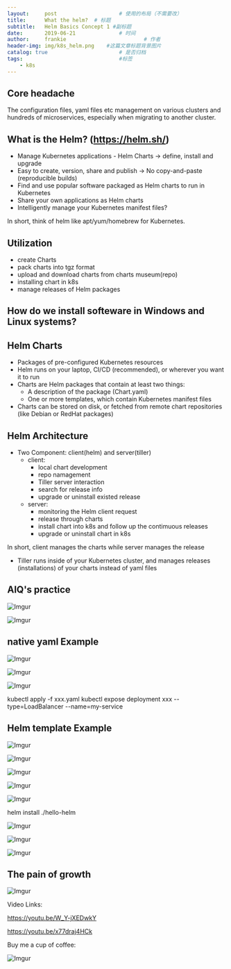 ```yaml
---
layout:     post   				    # 使用的布局（不需要改）
title:      What the helm?	# 标题
subtitle:   Helm Basics Concept 1 #副标题
date:       2019-06-21 				# 时间
author:     frankie 						# 作者
header-img: img/k8s_helm.png 	#这篇文章标题背景图片
catalog: true 						# 是否归档
tags:								#标签
    - k8s
---
```


## Core headache
The configuration files, yaml files etc management on various clusters and hundreds of microservices, especially when migrating to another cluster.

## What is the Helm? (https://helm.sh/)
* Manage Kubernetes applications - Helm Charts -> define, install and upgrade
* Easy to create, version, share and publish -> No copy-and-paste (reproducible builds)
* Find and use popular software packaged as Helm charts to run in Kubernetes
* Share your own applications as Helm charts
* Intelligently manage your Kubernetes manifest files?

In short, think of helm like apt/yum/homebrew for Kubernetes.

## Utilization
* create Charts
* pack charts into tgz format
* upload and download charts from charts museum(repo)
* installing chart in k8s
* manage releases of Helm packages


## How do we install softeware in Windows and Linux systems?

## Helm Charts
* Packages of pre-configured Kubernetes resources
* Helm runs on your laptop, CI/CD (recommended), or wherever you want it to run
* Charts are Helm packages that contain at least two things:
  * A description of the package (Chart.yaml)
  * One or more templates, which contain Kubernetes manifest files
* Charts can be stored on disk, or fetched from remote chart repositories (like Debian or RedHat packages)

## Helm Architecture
* Two Component: client(helm) and server(tiller)
  * client:
    * local chart development
    * repo namagement
    * Tiller server interaction
    * search for release info
    * upgrade or uninstall existed release
  * server:
    * monitoring the Helm client request
    * release through charts
    * install chart into k8s and follow up the contimuous releases
    * upgrade or uninstall chart in k8s

In short, client manages the charts while server manages the release

* Tiller runs inside of your Kubernetes cluster, and manages releases (installations) of your charts instead of yaml files

## AIQ's practice
![Imgur](https://i.imgur.com/7ASNUt0.png)

![Imgur](https://i.imgur.com/7pzhV5c.png)

## native yaml Example

![Imgur](https://i.imgur.com/Q4idATm.png)

![Imgur](https://i.imgur.com/bPiiKfD.png)

![Imgur](https://i.imgur.com/HOM9Z8V.png)

kubectl apply -f xxx.yaml
kubectl expose deployment xxx --type=LoadBalancer --name=my-service

## Helm template Example
![Imgur](https://i.imgur.com/UBKwBXE.png)

![Imgur](https://i.imgur.com/rxLxrbw.png)

![Imgur](https://i.imgur.com/a7Q8RhK.png)

![Imgur](https://i.imgur.com/dyP08lh.png)

![Imgur](https://i.imgur.com/vxqiJVK.png)

helm install ./hello-helm

![Imgur](https://i.imgur.com/vK43a68.png)

![Imgur](https://i.imgur.com/dkuA3PE.png)

![Imgur](https://i.imgur.com/aoSEmqS.png)

## The pain of growth

![Imgur](https://i.imgur.com/R6szZpg.png)


Video Links:

https://youtu.be/W_Y-jXEDwkY

https://youtu.be/x77draj4HCk

Buy me a cup of coffee:

![Imgur](https://i.imgur.com/YbpJh2d.png)
